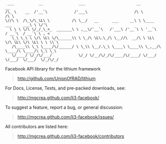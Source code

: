 	 ___           __                ___                       __                      __         
	/\_ \    __  /'__`\            /'___\                     /\ \                    /\ \        
	\//\ \  /\_\/\_\L\ \          /\ \__/   __      ___     __\ \ \____    ___     ___\ \ \/'\    
	  \ \ \ \/\ \/_/_\_<_  _______\ \ ,__\/'__`\   /'___\ /'__`\ \ '__`\  / __`\  / __`\ \ , <    
	   \_\ \_\ \ \/\ \L\ \/\______\\ \ \_/\ \L\.\_/\ \__//\  __/\ \ \L\ \/\ \L\ \/\ \L\ \ \ \\`\  
	   /\____\\ \_\ \____/\/______/ \ \_\\ \__/.\_\ \____\ \____\\ \_,__/\ \____/\ \____/\ \_\ \_\
	   \/____/ \/_/\/___/            \/_/ \/__/\/_/\/____/\/____/ \/___/  \/___/  \/___/  \/_/\/_/
																								  
																								  
Facebook API library for the lithium framework

> http://github.com/UnionOfRAD/lithium

For Docs, License, Tests, and pre-packed downloads, see:

> http://mgcrea.github.com/li3-facebook/

To suggest a feature, report a bug, or general discussion:

> http://mgcrea.github.com/li3-facebook/issues/

All contributors are listed here:

> http://mgcrea.github.com/li3-facebook/contributors